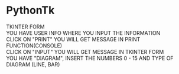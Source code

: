 # PythonTk</br>
TKINTER FORM</br>
YOU HAVE USER INFO WHERE YOU INPUT THE INFORMATION</br>
CLICK ON "PRINT" YOU WILL GET MESSAGE IN PRINT FUNCTION(CONSOLE)</br>
CLICK ON "INPUT" YOU WILL GET MESSAGE IN TKINTER FORM</br>
YOU HAVE "DIAGRAM", INSERT THE NUMBERS 0 - 15 AND TYPE OF DIAGRAM (LINE, BAR)</br>
